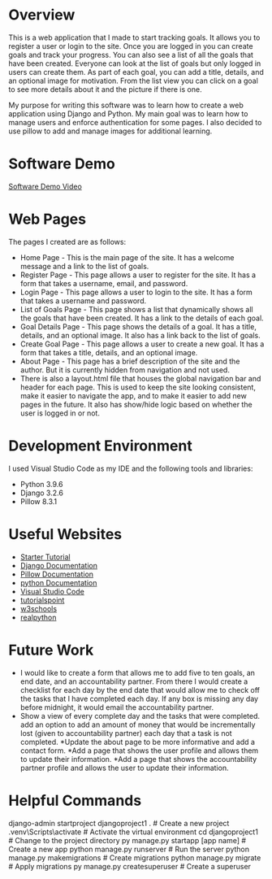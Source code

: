 # Overview

This is a web application that I made to start tracking goals. It allows you to register a user or login to the site. Once you are logged in you can create goals and track your progress. You can also see a list of all the goals that have been created. Everyone can look at the list of goals but only logged in users can create them. As part of each goal, you can add a title, details, and an optional image for motivation. From the list view you can click on a goal to see more details about it and the picture if there is one. 

My purpose for writing this software was to learn how to create a web application using Django and Python. My main goal was to learn how to manage users and enforce authentication for some pages. I also decided to use pillow to add and manage images for additional learning. 

# Software Demo

[Software Demo Video](http://youtube.link.goes.here)

# Web Pages

The pages I created are as follows:
* Home Page - This is the main page of the site. It has a welcome message and a link to the list of goals.
* Register Page - This page allows a user to register for the site. It has a form that takes a username, email, and password.
* Login Page - This page allows a user to login to the site. It has a form that takes a username and password.
* List of Goals Page - This page shows a list that dynamically shows all the goals that have been created. It has a link to the details of each goal.
* Goal Details Page - This page shows the details of a goal. It has a title, details, and an optional image. It also has a link back to the list of goals.
* Create Goal Page - This page allows a user to create a new goal. It has a form that takes a title, details, and an optional image.
* About Page - This page has a brief description of the site and the author. But it is currently hidden from navigation and not used.
* There is also a layout.html file that houses the global navigation bar and header for each page. This is used to keep the site looking consistent, make it easier to navigate the app, and to make it easier to add new pages in the future. It also has show/hide logic based on whether the user is logged in or not.

# Development Environment

I used Visual Studio Code as my IDE and the following tools and libraries:
* Python 3.9.6
* Django 3.2.6
* Pillow 8.3.1

# Useful Websites

* [Starter Tutorial](https://www.youtube.com/watch?v=Rp5vd34d-z4)
* [Django Documentation](https://docs.djangoproject.com/en/3.2/)
* [Pillow Documentation](https://pillow.readthedocs.io/en/stable/)
* [python Documentation](https://www.python.org/)
* [Visual Studio Code](https://code.visualstudio.com/)
* [tutorialspoint](https://www.tutorialspoint.com/django/index.htm)
* [w3schools](https://www.w3schools.com/python/default.asp)
* [realpython](https://realpython.com/get-started-with-django-1/)

# Future Work

* I would like to create a form that allows me to add five to ten goals, an end date, and an accountability partner. From there I would create a checklist for each day by the end date that would allow me to check off the tasks that I have completed each day. If any box is missing any day before midnight, it would email the accountability partner.
* Show a view of every complete day and the tasks that were completed.
add an option to add an amount of money that would be incrementally lost (given to accountability partner) each day that a task is not completed.
*Update the about page to be more informative and add a contact form.
*Add a page that shows the user profile and allows them to update their information.
*Add a page that shows the accountability partner profile and allows the user to update their information.

# Helpful Commands

django-admin startproject djangoproject1 . # Create a new project
.venv\Scripts\activate # Activate the virtual environment
cd djangoproject1 # Change to the project directory
py manage.py startapp [app name] # Create a new app
python manage.py runserver # Run the server
python manage.py makemigrations # Create migrations
python manage.py migrate # Apply migrations
py manage.py createsuperuser # Create a superuser
